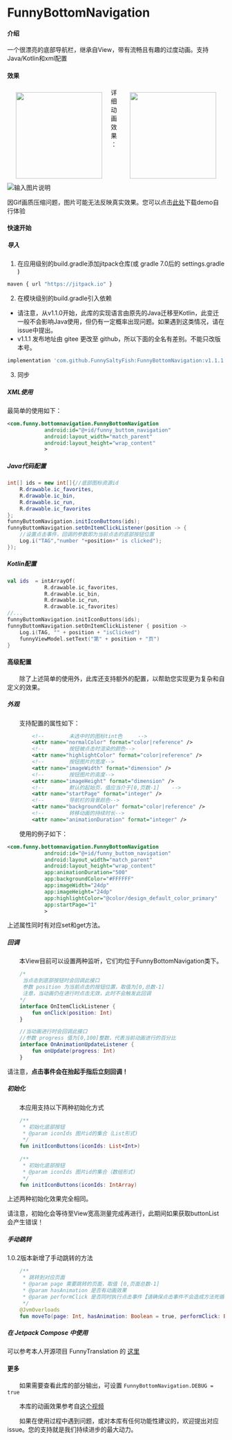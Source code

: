 # FunnyBottomNavigation

#### 介绍
一个很漂亮的底部导航栏，继承自View，带有流畅且有趣的过度动画。支持Java/Kotlin和xml配置

#### 效果

<p>
<div>
<img src="https://img-blog.csdnimg.cn/20210317115009446.gif#pic_center" width="200" style="float:left;margin:10px 20px;"/>
<img src="https://gitee.com/funnysaltyfish/FunnyBottomNavigation/raw/master/custom_by_xml.png" width="200" style="float:right;margin:10px 20px;"/>
<div/>
</p>

详细动画效果：  

![输入图片说明](detail_gif.gif)   


因Gif画质压缩问题，图片可能无法反映真实效果。您可以点击[此处](demo-1.1.1.apk)下载demo自行体验

#### 快速开始
##### 导入
1. 在应用级别的build.gradle添加jitpack仓库(或 gradle 7.0后的 settings.gradle )

```bash
maven { url "https://jitpack.io" }
```

2. 在模块级别的build.gradle引入依赖
* 请注意，从v1.1.0开始，此库的实现语言由原先的Java迁移至Kotlin，此变迁一般不会影响Java使用，但仍有一定概率出现问题。如果遇到这类情况，请在issue中提出。
* v1.1.1 发布地址由 gitee 更改至 github，所以下面的全名有差别。不能只改版本号。
```bash
implementation 'com.github.FunnySaltyFish:FunnyBottomNavigation:v1.1.1'
```
3. 同步

##### XML使用
最简单的使用如下：

```xml
<com.funny.bottomnavigation.FunnyBottomNavigation
            android:id="@+id/funny_buttom_navigation"
            android:layout_width="match_parent"
            android:layout_height="wrap_content"
            >
```
##### Java代码配置

```java
int[] ids = new int[]{//底部图标资源id
    R.drawable.ic_favorites,
    R.drawable.ic_bin,
    R.drawable.ic_run,
    R.drawable.ic_favorites
};
funnyButtomNavigation.initIconButtons(ids);
funnyButtomNavigation.setOnItemClickListener(position -> {
    //设置点击事件，回调的参数即为当前点击的底部按钮位置
    Log.i("TAG","number "+position+" is clicked");
});
```

##### Kotlin配置

```kotlin
val ids  = intArrayOf(
            R.drawable.ic_favorites,
            R.drawable.ic_bin,
            R.drawable.ic_run,
            R.drawable.ic_favorites)
//...
funnyButtomNavigation.initIconButtons(ids);
funnyButtomNavigation.setOnItemClickListener { position ->
    Log.i(TAG, "" + position + "isClicked")
    funnyViewModel.setText("第" + position + "页")
}
```
#### 高级配置

&emsp;&emsp;除了上述简单的使用外，此库还支持额外的配置，以帮助您实现更为复杂和自定义的效果。
##### 外观
&emsp;&emsp;支持配置的属性如下：

```xml
        <!--        未选中时的图标tint色     -->
        <attr name="normalColor" format="color|reference" />
	    <!--        按钮被点击时渲染的颜色-->
        <attr name="highlightColor" format="color|reference" />
        <!--        按钮图片的宽度-->
        <attr name="imageWidth" format="dimension" />
        <!--        按钮图片的高度-->
        <attr name="imageHeight" format="dimension" />
        <!--        默认的起始页，值应当介于[0,页数-1]    -->
        <attr name="startPage" format="integer" />
        <!--        导航栏的背景颜色-->
        <attr name="backgroundColor" format="color|reference" />
        <!--        转移动画的持续时长-->
        <attr name="animationDuration" format="integer" />
```
&emsp;&emsp;使用的例子如下：

```xml
<com.funny.bottomnavigation.FunnyBottomNavigation
            android:id="@+id/funny_buttom_navigation"
            android:layout_width="match_parent"
            android:layout_height="wrap_content"
            app:animationDuration="500"
            app:backgroundColor="#FFFFFF"
            app:imageWidth="24dp"
            app:imageHeight="24dp"
            app:highlightColor="@color/design_default_color_primary"
            app:startPage="1"
            >
```

上述属性同时有对应set和get方法。

##### 回调
&emsp;&emsp;本View目前可以设置两种监听，它们均位于FunnyBottomNavigation类下。

```kotlin
    /*
     当点击到底部按钮时会回调此接口
     参数 position 为当前点击的按钮位置，取值为[0,总数-1]
     注意，当动画仍在进行时点击无效，此时不会触发此回调
    */
    interface OnItemClickListener {
        fun onClick(position: Int)
    }

    //当动画进行时会回调此接口
    //参数 progress 值为[0,100]整数，代表当前动画进行的百分比
    interface OnAnimationUpdateListener {
        fun onUpdate(progress: Int)
    }

```
请注意，**点击事件会在抬起手指后立刻回调！**

##### 初始化

&emsp;&emsp;本应用支持以下两种初始化方式

```kotlin
	/**
     * 初始化底部按钮
     * @param iconIds 图片id的集合（List形式)
     */
    fun initIconButtons(iconIds: List<Int>) 
        
    /**
     * 初始化底部按钮
     * @param iconIds 图片id的集合（数组形式)
     */
    fun initIconButtons(iconIds: IntArray)
```

上述两种初始化效果完全相同。

请注意，初始化会等待至View宽高测量完成再进行，此期间如果获取buttonList会产生错误！


##### 手动跳转

1.0.2版本新增了手动跳转的方法

```kotlin
	/**
     * 跳转到对应页面
     * @param page 需要跳转的页面，取值 [0,页面总数-1]
     * @param hasAnimation 是否有动画效果
     * @param performClick 是否同时执行点击事件【请确保点击事件不会造成方法死循环】
     */
    @JvmOverloads
    fun moveTo(page: Int, hasAnimation: Boolean = true, performClick: Boolean = false)
```

##### 在 Jetpack Compose 中使用
可以参考本人开源项目 FunnyTranslation 的 [这里](https://github.com/FunnySaltyFish/FunnyTranslation/blob/compose/translate/src/main/java/com/funny/translation/translate/ui/widget/NavigationWidget.kt)

#### 更多
&emsp;&emsp;如果需要查看此库的部分输出，可设置 `FunnyBottomNavigation.DEBUG = true`  

&emsp;&emsp;本库的动画效果参考自[这个视频](https://www.bilibili.com/video/BV1Jp4y1q71U?t=66)  

&emsp;&emsp;如果在使用过程中遇到问题，或对本库有任何功能性建议的，欢迎提出对应issue。您的支持就是我们持续进步的最大动力。  

